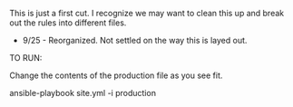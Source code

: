 This is just a first cut.  I recognize we may want to clean this up and break out the rules into different files.

- 9/25 - Reorganized.  Not settled on the way this is layed out.

TO RUN:

  Change the contents of the production file as you see fit.

  ansible-playbook site.yml -i production
